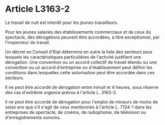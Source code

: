 # Article L3163-2

Le travail de nuit est interdit pour les jeunes travailleurs.

Pour les jeunes salariés des établissements commerciaux et de ceux du spectacle, des dérogations peuvent être accordées, à titre exceptionnel, par l'inspecteur du travail.

Un décret en Conseil d'Etat détermine en outre la liste des secteurs pour lesquels les caractéristiques particulières de l'activité justifient une dérogation. Une convention ou un accord collectif de travail étendu ou une convention ou un accord d'entreprise ou d'établissement peut définir les conditions dans lesquelles cette autorisation peut être accordée dans ces secteurs.

Il ne peut être accordé de dérogation entre minuit et 4 heures, sous réserve des cas d'extrême urgence prévus à l'article L. 3163-3.

Il ne peut être accordé de dérogation pour l'emploi de mineurs de moins de seize ans que s'il s'agit de ceux mentionnés à l'article L. 7124-1 dans les entreprises de spectacle, de cinéma, de radiophonie, de télévision ou d'enregistrements sonores.